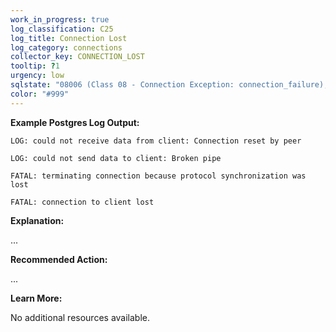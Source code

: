 ```yaml
---
work_in_progress: true
log_classification: C25
log_title: Connection Lost
log_category: connections
collector_key: CONNECTION_LOST
tooltip: ?1
urgency: low
sqlstate: "08006 (Class 08 - Connection Exception: connection_failure), 08P01 (Class 08 - Connection Exception: protocol_violation), XX000 (Class XX - Internal Error: internal_error)"
color: "#999"
---
```


**Example Postgres Log Output:**

```
LOG: could not receive data from client: Connection reset by peer
```

```
LOG: could not send data to client: Broken pipe
```

```
FATAL: terminating connection because protocol synchronization was lost
```

```
FATAL: connection to client lost
```

**Explanation:**

...

**Recommended Action:**

...

**Learn More:**

No additional resources available.
